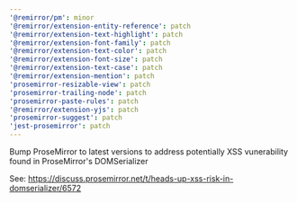 ```yaml
---
'@remirror/pm': minor
'@remirror/extension-entity-reference': patch
'@remirror/extension-text-highlight': patch
'@remirror/extension-font-family': patch
'@remirror/extension-text-color': patch
'@remirror/extension-font-size': patch
'@remirror/extension-text-case': patch
'@remirror/extension-mention': patch
'prosemirror-resizable-view': patch
'prosemirror-trailing-node': patch
'prosemirror-paste-rules': patch
'@remirror/extension-yjs': patch
'prosemirror-suggest': patch
'jest-prosemirror': patch
---
```


Bump ProseMirror to latest versions to address potentially XSS vunerability found in ProseMirror's DOMSerializer

See: https://discuss.prosemirror.net/t/heads-up-xss-risk-in-domserializer/6572
